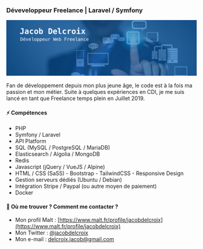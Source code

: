 ### Déveveloppeur Freelance | Laravel / Symfony

![Bannière Jacob Delcroix](./images/banner.jpeg)

Fan de développement depuis mon plus jeune âge, le code est à la fois ma passion et mon métier. Suite à quelques expériences en CDI, je me suis lancé en tant que Freelance temps plein en Juillet 2019.


#### ⚡ Compétences
- PHP
- Symfony / Laravel
- API Platform
- SQL (MySQL / PostgreSQL / MariaDB)
- Elasticsearch / Algolia / MongoDB
- Redis
- Javascript (jQuery / VueJS / Alpine)
- HTML / CSS (SaSS) - Bootstrap - TailwindCSS - Responsive Design
- Gestion serveurs dédiés (Ubuntu / Debian)
- Intégration Stripe / Paypal (ou autre moyen de paiement)
- Docker

#### 💬 Où me trouver ? Comment me contacter ?
- Mon profil Malt : [https://www.malt.fr/profile/jacobdelcroix](https://www.malt.fr/profile/jacobdelcroix)
- Mon Twitter : [@jacobdelcroix](https://twitter.com/JacobDelcroix)
- Mon e-mail : delcroix.jacob@gmail.com
